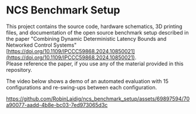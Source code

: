 # NCS Benchmark Setup
This project contains the source code, hardware schematics, 3D printing files, and documentation of the open source benchmark setup described in the paper "Combining Dynamic Deterministic Latency Bounds and Networked Control Systems" [https://doi.org/10.1109/IPCCC59868.2024.10850021](https://doi.org/10.1109/IPCCC59868.2024.10850021).  
Please reference the paper, if you use any of the material provided in this repository.



The video below shows a demo of an automated evaluation with 15 configurations and re-swing-ups between each configuration.

https://github.com/RobinLaidig/ncs_benchmark_setup/assets/69897594/70a90077-aadd-4b8e-bc03-7ed973065d3c



